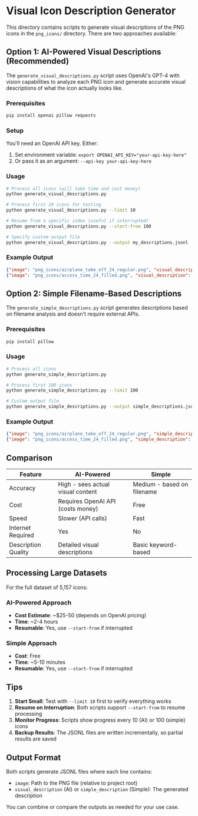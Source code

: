 # Visual Icon Description Generator

This directory contains scripts to generate visual descriptions of the PNG icons in the `png_icons/` directory. There are two approaches available:

## Option 1: AI-Powered Visual Descriptions (Recommended)

The `generate_visual_descriptions.py` script uses OpenAI's GPT-4 with vision capabilities to analyze each PNG icon and generate accurate visual descriptions of what the icon actually looks like.

### Prerequisites
```bash
pip install openai pillow requests
```

### Setup
You'll need an OpenAI API key. Either:
1. Set environment variable: `export OPENAI_API_KEY="your-api-key-here"`
2. Or pass it as an argument: `--api-key your-api-key-here`

### Usage
```bash
# Process all icons (will take time and cost money)
python generate_visual_descriptions.py

# Process first 10 icons for testing
python generate_visual_descriptions.py --limit 10

# Resume from a specific index (useful if interrupted)
python generate_visual_descriptions.py --start-from 100

# Specify custom output file
python generate_visual_descriptions.py --output my_descriptions.jsonl
```

### Example Output
```json
{"image": "png_icons/airplane_take_off_24_regular.png", "visual_description": "An airplane silhouette tilted diagonally upward to the right, with a small circular wheel under the fuselage and a thin horizontal line below."}
{"image": "png_icons/access_time_24_filled.png", "visual_description": "A solid black circle with two clock hands pointing to different positions, representing a clock face."}
```

## Option 2: Simple Filename-Based Descriptions

The `generate_simple_descriptions.py` script generates descriptions based on filename analysis and doesn't require external APIs.

### Prerequisites
```bash
pip install pillow
```

### Usage
```bash
# Process all icons
python generate_simple_descriptions.py

# Process first 100 icons
python generate_simple_descriptions.py --limit 100

# Custom output file
python generate_simple_descriptions.py --output simple_descriptions.jsonl
```

### Example Output
```json
{"image": "png_icons/airplane_take_off_24_regular.png", "simple_description": "airplane icon with take off action, in outline style, at 24px size"}
{"image": "png_icons/access_time_24_filled.png", "simple_description": "clock or time icon, in filled style, at 24px size"}
```

## Comparison

| Feature | AI-Powered | Simple |
|---------|------------|--------|
| Accuracy | High - sees actual visual content | Medium - based on filename |
| Cost | Requires OpenAI API (costs money) | Free |
| Speed | Slower (API calls) | Fast |
| Internet Required | Yes | No |
| Description Quality | Detailed visual descriptions | Basic keyword-based |

## Processing Large Datasets

For the full dataset of 5,157 icons:

### AI-Powered Approach
- **Cost Estimate**: ~$25-50 (depends on OpenAI pricing)
- **Time**: ~2-4 hours
- **Resumable**: Yes, use `--start-from` if interrupted

### Simple Approach  
- **Cost**: Free
- **Time**: ~5-10 minutes
- **Resumable**: Yes, use `--start-from` if interrupted

## Tips

1. **Start Small**: Test with `--limit 10` first to verify everything works
2. **Resume on Interruption**: Both scripts support `--start-from` to resume processing
3. **Monitor Progress**: Scripts show progress every 10 (AI) or 100 (simple) icons
4. **Backup Results**: The JSONL files are written incrementally, so partial results are saved

## Output Format

Both scripts generate JSONL files where each line contains:
- `image`: Path to the PNG file (relative to project root)
- `visual_description` (AI) or `simple_description` (Simple): The generated description

You can combine or compare the outputs as needed for your use case.
